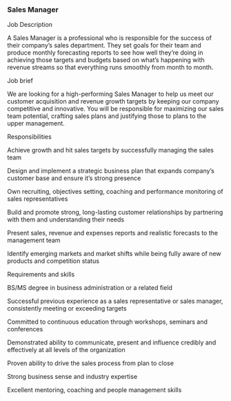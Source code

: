 ### Sales Manager
Job Description

A Sales Manager is a professional who is responsible for the success of their company’s sales department. They set goals for their team and produce monthly forecasting reports to see how well they’re doing in achieving those targets and budgets based on what’s happening with revenue streams so that everything runs smoothly from month to month.

Job brief

We are looking for a high-performing Sales Manager to help us meet our customer acquisition and revenue growth targets by keeping our company competitive and innovative. You will be responsible for maximizing our sales team potential, crafting sales plans and justifying those to plans to the upper management.

Responsibilities

Achieve growth and hit sales targets by successfully managing the sales team

Design and implement a strategic business plan that expands company’s customer base and ensure it’s strong presence

Own recruiting, objectives setting, coaching and performance monitoring of sales representatives

Build and promote strong, long-lasting customer relationships by partnering with them and understanding their needs

Present sales, revenue and expenses reports and realistic forecasts to the management team

Identify emerging markets and market shifts while being fully aware of new products and competition status

Requirements and skills

BS/MS degree in business administration or a related field

Successful previous experience as a sales representative or sales manager, consistently meeting or exceeding targets

Committed to continuous education through workshops, seminars and conferences

Demonstrated ability to communicate, present and influence credibly and effectively at all levels of the organization

Proven ability to drive the sales process from plan to close

Strong business sense and industry expertise

Excellent mentoring, coaching and people management skills
